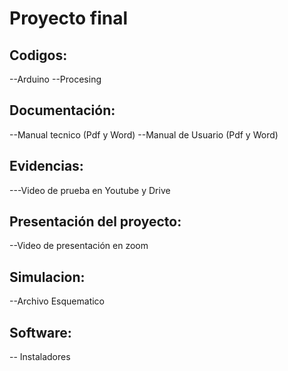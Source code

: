 # Proyecto final 
## Codigos:
--Arduino 
--Procesing 
## Documentación:
--Manual tecnico    (Pdf y Word)
--Manual de Usuario (Pdf y Word)
## Evidencias:
---Video de prueba en Youtube y Drive 
## Presentación del proyecto:
--Video de presentación en zoom 
## Simulacion:
--Archivo Esquematico 
## Software:
-- Instaladores 
